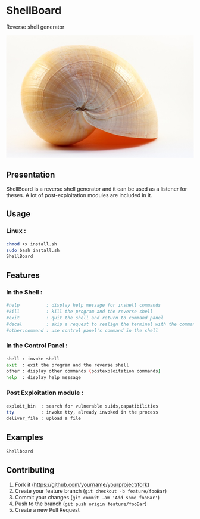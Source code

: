 # ShellBoard
Reverse shell generator

![](img/shell.jpg)

## Presentation
ShellBoard is a reverse shell generator and it can be used as a listener for theses. A lot of post-exploitation modules are included in it.

## Usage
### Linux :
```sh
chmod +x install.sh
sudo bash install.sh
ShellBoard
```

## Features

### In the Shell :
```sh
#help          : display help message for inshell commands
#kill          : kill the program and the reverse shell
#exit          : quit the shell and return to command panel
#decal         : skip a request to realign the terminal with the commands
#other:command : use control panel's command in the shell
```

### In the Control Panel :
```sh
shell : invoke shell
exit  : exit the program and the reverse shell
other : display other commands (postexploitation commands)
help  : display help message
```

### Post Exploitation module :
```sh
exploit_bin  : search for vulnerable suids,capatibilities
tty          : invoke tty, already invoked in the process
deliver_file : upload a file
```

## Examples

```sh
Shellboard
```

## Contributing

1. Fork it (<https://github.com/yourname/yourproject/fork>)
2. Create your feature branch (`git checkout -b feature/fooBar`)
3. Commit your changes (`git commit -am 'Add some fooBar'`)
4. Push to the branch (`git push origin feature/fooBar`)
5. Create a new Pull Request
